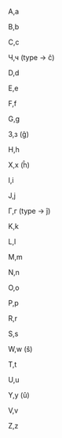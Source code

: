 A,a

B,b

C,c

Ч,ч (type -> ĉ)

D,d

E,e

F,f

G,g

З,з (ĝ)

H,h

X,x (ĥ)

I,i

J,j

Г,г (type -> ĵ)

K,k

L,l

M,m

N,n

O,o

P,p

R,r

S,s

W,w (ŝ)

T,t

U,u

Y,y (û)

V,v

Z,z

